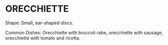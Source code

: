 # ORECCHIETTE

Shape: Small, ear-shaped discs.

Common Dishes: Orecchiette with broccoli rabe, orecchiette with sausage, orecchiette with tomato and ricotta.

